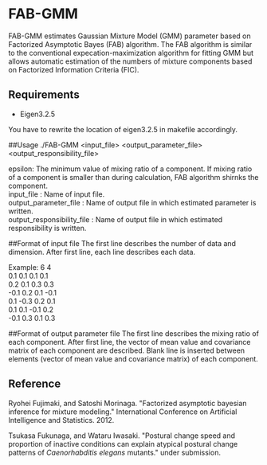 # FAB-GMM
FAB-GMM estimates Gaussian Mixture Model (GMM) parameter based on Factorized Asymptotic Bayes (FAB) algorithm. 
The FAB algorithm is similar to the conventional expecation-maximization algorithm for fitting GMM but allows automatic estimation of the numbers of mixture components based on Factorized Information Criteria (FIC).

## Requirements
* Eigen3.2.5

You have to rewrite the location of eigen3.2.5 in makefile accordingly.

##Usage
    ./FAB-GMM <epsilon> <input_file> <output_parameter_file> <output_responsibility_file>

epsilon: The minimum value of mixing ratio of a component. If mixing ratio of a component is smaller than <epsilon> during calculation, FAB algorithm shirnks the component.  
input_file      : Name of input file.  
output_parameter_file  : Name of output file in which estimated parameter is written.  
output_responsibility_file  : Name of output file in which estimated responsibility is written.  

##Format of input file
The first line describes the number of data and dimension.
After first line, each line describes each data.

Example:
6 4  
0.1 0.1 0.1 0.1  
0.2 0.1 0.3 0.3  
-0.1 0.2 0.1 -0.1  
0.1 -0.3 0.2 0.1  
0.1 0.1 -0.1 0.2  
-0.1 0.3 0.1 0.3  

##Format of output parameter file
The first line describes the mixing ratio of each component.
After first line, the vector of mean value and covariance matrix of each component are described.
Blank line is inserted between elements (vector of mean value and covariance matrix) of each component.

## Reference
Ryohei Fujimaki, and Satoshi Morinaga. "Factorized asymptotic bayesian inference for mixture modeling." International Conference on Artificial Intelligence and Statistics. 2012.

Tsukasa Fukunaga, and Wataru Iwasaki. "Postural change speed and proportion of inactive conditions can explain atypical postural change patterns of *Caenorhabditis elegans* mutants." under submission.

